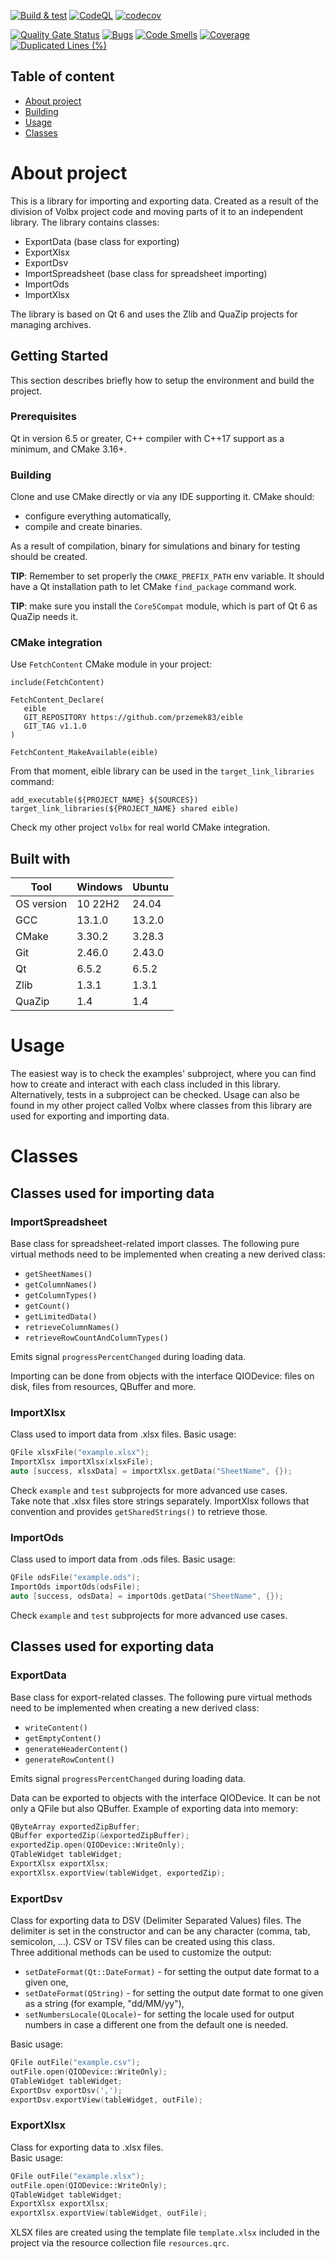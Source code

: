 [![Build & test](https://github.com/przemek83/eible/actions/workflows/buld-and-test.yml/badge.svg)](https://github.com/przemek83/eible/actions/workflows/buld-and-test.yml)
[![CodeQL](https://github.com/przemek83/eible/actions/workflows/codeql.yml/badge.svg)](https://github.com/przemek83/eible/actions/workflows/codeql.yml)
[![codecov](https://codecov.io/gh/przemek83/eible/graph/badge.svg?token=DLFS4H0283)](https://codecov.io/gh/przemek83/eible)

[![Quality Gate Status](https://sonarcloud.io/api/project_badges/measure?project=przemek83_eible&metric=alert_status)](https://sonarcloud.io/summary/new_code?id=przemek83_eible)
[![Bugs](https://sonarcloud.io/api/project_badges/measure?project=przemek83_eible&metric=bugs)](https://sonarcloud.io/summary/new_code?id=przemek83_eible)
[![Code Smells](https://sonarcloud.io/api/project_badges/measure?project=przemek83_eible&metric=code_smells)](https://sonarcloud.io/summary/new_code?id=przemek83_eible)
[![Coverage](https://sonarcloud.io/api/project_badges/measure?project=przemek83_eible&metric=coverage)](https://sonarcloud.io/summary/new_code?id=przemek83_eible)
[![Duplicated Lines (%)](https://sonarcloud.io/api/project_badges/measure?project=przemek83_eible&metric=duplicated_lines_density)](https://sonarcloud.io/summary/new_code?id=przemek83_eible)

## Table of content
- [About project](#about-project)
- [Building](#building)
- [Usage](#usage)
- [Classes](#classes)

# About project
 This is a library for importing and exporting data. Created as a result of the division of Volbx project code and moving parts of it to an independent library. The library contains classes:  
 + ExportData (base class for exporting)
 + ExportXlsx
 + ExportDsv
 + ImportSpreadsheet (base class for spreadsheet importing)
 + ImportOds
 + ImportXlsx  

The library is based on Qt 6 and uses the Zlib and QuaZip projects for managing archives.

## Getting Started
This section describes briefly how to setup the environment and build the project.

### Prerequisites
Qt in version 6.5 or greater, C++ compiler with C++17 support as a minimum, and CMake 3.16+. 

### Building
Clone and use CMake directly or via any IDE supporting it. CMake should:
- configure everything automatically,
- compile and create binaries.

As a result of compilation, binary for simulations and binary for testing should be created.

**TIP**: Remember to set properly the `CMAKE_PREFIX_PATH` env variable. It should have a Qt installation path to let CMake `find_package` command work.  

**TIP**: make sure you install the `Core5Compat` module, which is part of Qt 6 as QuaZip needs it.  

### CMake integration
Use `FetchContent` CMake module in your project:
```
include(FetchContent)

FetchContent_Declare(
   eible
   GIT_REPOSITORY https://github.com/przemek83/eible
   GIT_TAG v1.1.0
)

FetchContent_MakeAvailable(eible)
```
From that moment, eible library can be used in the `target_link_libraries` command:
```
add_executable(${PROJECT_NAME} ${SOURCES})
target_link_libraries(${PROJECT_NAME} shared eible)
```
Check my other project `Volbx` for real world CMake integration.

## Built with
| Tool |  Windows | Ubuntu |
| --- | --- | --- |
| OS version | 10 22H2 | 24.04 |
| GCC | 13.1.0 | 13.2.0 |
| CMake | 3.30.2 | 3.28.3 |
| Git | 2.46.0 | 2.43.0 |
| Qt | 6.5.2 | 6.5.2 |
| Zlib | 1.3.1 | 1.3.1 |
| QuaZip | 1.4 | 1.4 |

# Usage
The easiest way is to check the examples' subproject, where you can find how to create and interact with each class included in this library.  
Alternatively, tests in a subproject can be checked. Usage can also be found in my other project called Volbx where classes from this library are used for exporting and importing data.

# Classes
## Classes used for importing data
### ImportSpreadsheet
Base class for spreadsheet-related import classes. The following pure virtual methods need to be implemented when creating a new derived class:
+ `getSheetNames()`
+ `getColumnNames()`
+ `getColumnTypes()`
+ `getCount()`
+ `getLimitedData()`
+ `retrieveColumnNames()`
+ `retrieveRowCountAndColumnTypes()`

Emits signal `progressPercentChanged` during loading data.

Importing can be done from objects with the interface QIODevice: files on disk, files from resources, QBuffer and more.
### ImportXlsx
Class used to import data from .xlsx files. Basic usage:
```cpp
QFile xlsxFile("example.xlsx");
ImportXlsx importXlsx(xlsxFile);
auto [success, xlsxData] = importXlsx.getData("SheetName", {});
```
Check `example` and `test` subprojects for more advanced use cases.  
Take note that .xlsx files store strings separately. ImportXlsx follows that convention and provides `getSharedStrings()` to retrieve those.
### ImportOds
Class used to import data from .ods files. Basic usage:
```cpp
QFile odsFile("example.ods");
ImportOds importOds(odsFile);
auto [success, odsData] = importOds.getData("SheetName", {});
```
Check `example` and `test` subprojects for more advanced use cases.  
## Classes used for exporting data
### ExportData
Base class for export-related classes. The following pure virtual methods need to be implemented when creating a new derived class:
+ `writeContent()`
+ `getEmptyContent()`
+ `generateHeaderContent()`
+ `generateRowContent()`

Emits signal `progressPercentChanged` during loading data.

Data can be exported to objects with the interface QIODevice. It can be not only a QFile but also QBuffer. Example of exporting data into memory:
```cpp
QByteArray exportedZipBuffer;
QBuffer exportedZip(&exportedZipBuffer);
exportedZip.open(QIODevice::WriteOnly);
QTableWidget tableWidget;
ExportXlsx exportXlsx;
exportXlsx.exportView(tableWidget, exportedZip);
```
### ExportDsv
Class for exporting data to DSV (Delimiter Separated Values) files. The delimiter is set in the constructor and can be any character (comma, tab, semicolon, ...). CSV or TSV files can be created using this class.   
Three additional methods can be used to customize the output:
+ `setDateFormat(Qt::DateFormat)` - for setting the output date format to a given one,
+ `setDateFormat(QString)` - for setting the output date format to one given as a string (for example, "dd/MM/yy"),
+ `setNumbersLocale(QLocale)`- for setting the locale used for output numbers in case a different one from the default one is needed.  

Basic usage:
```cpp
QFile outFile("example.csv");
outFile.open(QIODevice::WriteOnly);
QTableWidget tableWidget;
ExportDsv exportDsv(',');
exportDsv.exportView(tableWidget, outFile);
```
### ExportXlsx
Class for exporting data to .xlsx files.  
Basic usage:
```cpp
QFile outFile("example.xlsx");
outFile.open(QIODevice::WriteOnly);
QTableWidget tableWidget;
ExportXlsx exportXlsx;
exportXlsx.exportView(tableWidget, outFile);
```
XLSX files are created using the template file `template.xlsx` included in the project via the resource collection file `resources.qrc`.